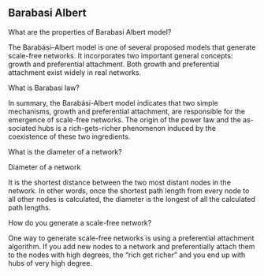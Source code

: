 ## Barabasi Albert

What are the properties of Barabasi Albert model?

The Barabási–Albert model is one of several proposed models that generate scale-free networks. It incorporates two important general concepts: growth and preferential attachment. Both growth and preferential attachment exist widely in real networks.

What is Barabasi law?

In summary, the Barabási-Albert model indicates that two simple mechanisms, growth and preferential attachment, are responsible for the emergence of scale-free networks. The origin of the power law and the as- sociated hubs is a rich-gets-richer phenomenon induced by the coexistence of these two ingredients.

What is the diameter of a network?

Diameter of a network

It is the shortest distance between the two most distant nodes in the network. In other words, once the shortest path length from every node to all other nodes is calculated, the diameter is the longest of all the calculated path lengths.

How do you generate a scale-free network?

One way to generate scale-free networks is using a preferential attachment algorithm. If you add new nodes to a network and preferentially attach them to the nodes with high degrees, the “rich get richer” and you end up with hubs of very high degree.
